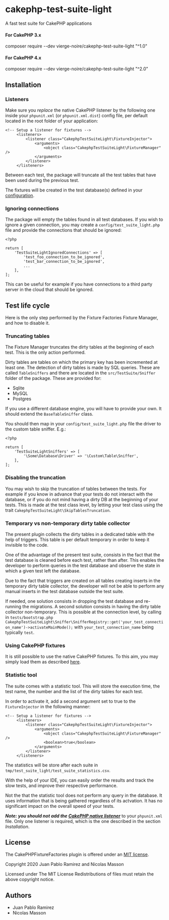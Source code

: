 # cakephp-test-suite-light
A fast test suite for CakePHP applications

#### For CakePHP 3.x
composer require --dev vierge-noire/cakephp-test-suite-light "^1.0"

#### For CakePHP 4.x
composer require --dev vierge-noire/cakephp-test-suite-light "^2.0"

## Installation

### Listeners

Make sure you *replace* the native CakePHP listener by the following one inside your `phpunit.xml` (or `phpunit.xml.dist`) config file, per default located in the root folder of your application:

```
<!-- Setup a listener for fixtures -->
     <listeners>
         <listener class="CakephpTestSuiteLight\FixtureInjector">
             <arguments>
                 <object class="CakephpTestSuiteLight\FixtureManager" />
             </arguments>
         </listener>
     </listeners>
``` 

Between each test, the package will truncate all the test tables that have been used during the previous test.

The fixtures will be created in the test database(s) defined in your [configuration](https://book.cakephp.org/4/en/development/testing.html#test-database-setup).

### Ignoring connections

The package will empty the tables found in all test databases. If you wish to ignore a given connection, you may create a 
`config/test_suite_light.php` file and provide the connections that should be ignored:

```$xslt
<?php

return [   
    'TestSuiteLightIgnoredConnections' => [
        'test_foo_connection_to_be_ignored',
        'test_bar_connection_to_be_ignored',
        ...
    ],
];
```

This can be useful for example if you have connections to a third party server in the cloud that should be ignored.

## Test life cycle

Here is the only step performed by the Fixture Factories Fixture Manager, and how to disable it.

### Truncating tables

The Fixture Manager truncates the dirty tables at the beginning of each test. This is the only action performed.

Dirty tables are tables on which the primary key has been incremented at least one. The detection of dirty tables is made
by SQL queries. These are called `TableSniffers` and there are located in the `src/TestSuite/Sniffer` folder
 of the package. These are provided for:
* Sqlite
* MySQL
* Postgres

If you use a different database engine, you will have to provide your own. It should extend
the `BaseTableSniffer` class.

You should then map in your `config/test_suite_light.php` file the driver to
the custom table sniffer. E.g.:

```$xslt
<?php

return [   
    'TestSuiteLightSniffers' => [
        '\Some\Database\Driver' => '\Custom\Table\Sniffer', 
    ],
];
``` 
 

### Disabling the truncation

You may wish to skip the truncation of tables between the tests. For example if you know in advance that
your tests do not interact with the database, or if you do not mind having a dirty DB at the beginning of your tests.
This is made at the test class level, by letting your test class using the trait `CakephpTestSuiteLight\SkipTablesTruncation`.

### Temporary vs non-temporary dirty table collector

The present plugin collects the dirty tables in a dedicated table with the help of triggers.
This table is per default temporary in order to keep it invisible to the code.

One of the advantage of the present test suite, consists in the fact that the test database is cleaned before each test,
rather than after. This enables the developer to perform queries in the test database and observe the state in which
a given test left the database.

Due to the fact that triggers are created on all tables creating inserts in the temporary dirty table collector,
the developer will not be able to perform any manual inserts in the test database outside the test suite.

If needed, one solution consists in dropping the test database and re-running the migrations. A second solution
consists in having the dirty table collector non-temporary. This is possible at the connection level, by
calling in `tests/bootstrap.php` `CakephpTestSuiteLight\Sniffer\SnifferRegistry::get('your_test_connection_name')->activateMainMode();`
with `your_test_connection_name` being typically `test`. 

### Using CakePHP fixtures

It is still possible to use the native CakePHP fixtures. To this aim, you may simply load them as described [here](https://book.cakephp.org/3/en/development/testing.html#creating-fixtures).

### Statistic tool

The suite comes with a statistic tool. This will store the execution time, the test name, the number and the list
of the dirty tables for each test.

In order to activate it, add a second argument set to true to the `FixtureInjector` in the following manner:

```
<!-- Setup a listener for fixtures -->
     <listeners>
         <listener class="CakephpTestSuiteLight\FixtureInjector">
             <arguments>
                 <object class="CakephpTestSuiteLight\FixtureManager" />
                 <boolean>true</boolean>
             </arguments>
         </listener>
     </listeners>
```

The statistics will be store after each suite in `tmp/test_suite_light/test_suite_statistics.csv`.

With the help of your IDE, you can easily order the results and track the slow tests, and improve their respective performance.

Not the that the statistic tool does not perform any query in the database. It uses information 
that is being gathered regardless of its actvation. It has no significant impact on the
overall speed of your tests. 

***Note: you should not add the [CakePHP native listener](https://book.cakephp.org/3/en/development/testing.html#phpunit-configuration)*** to your `phpunit.xml` file.
Only one listener is required, which is the one described in the section *Installation*.

## License

The CakePHPFixtureFactories plugin is offered under an [MIT license](https://opensource.org/licenses/mit-license.php).

Copyright 2020 Juan Pablo Ramirez and Nicolas Masson

Licensed under The MIT License Redistributions of files must retain the above copyright notice.

## Authors
* Juan Pablo Ramirez
* Nicolas Masson